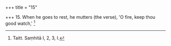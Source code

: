+++
title = "15"

+++
15. When he goes to rest, he mutters (the verse), 'O fire, keep thou good watch,' [^9] 


[^9]:  Taitt. Saṃhitā I, 2, 3, I.
